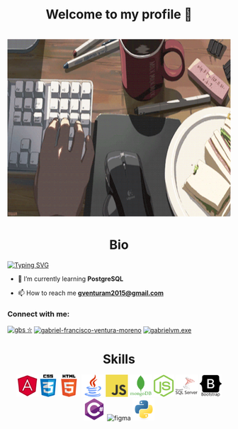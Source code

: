 <h1 align="center">Welcome to my profile 👋<h1>

<p1 align="center">
    <img src='https://raw.githubusercontent.com/gabsss1/gabsss1/master/gif/animesher.com_animated-animation-laptop-2071674.gif' height='400px'/>
</p1>

<!-- BIO -->
<h1 align="center">Bio</h1>

<a href="https://git.io/typing-svg"><img align="center" src="https://readme-typing-svg.demolab.com?font=Fira+Code&pause=1000&color=FFFFFF&width=435&lines=My+name+is+gabriel;I%C2%B4m+a+passionate+frontend+developer+from+Peru%3C" alt="Typing SVG" /></a>

- 🌱 I’m currently learning **PostgreSQL**

- 📫 How to reach me **gventuram2015@gmail.com**

<h3 align="left">Connect with me:</h3>
<p align="left">
<a href="https://twitter.com/gbsss23" target="blank"><img align="center" src="https://raw.githubusercontent.com/rahuldkjain/github-profile-readme-generator/master/src/images/icons/Social/twitter.svg" alt="gbs ⛥" height="30" width="40" /></a>
<a href="https://linkedin.com/in/gabriel-francisco-ventura-moreno" target="blank"><img align="center" src="https://raw.githubusercontent.com/rahuldkjain/github-profile-readme-generator/master/src/images/icons/Social/linked-in-alt.svg" alt="gabriel-francisco-ventura-moreno" height="30" width="40" /></a>
<a href="https://instagram.com/gabrielvm.exe" target="blank"><img align="center" src="https://raw.githubusercontent.com/rahuldkjain/github-profile-readme-generator/master/src/images/icons/Social/instagram.svg" alt="gabrielvm.exe" height="30" width="40" /></a>
</p>

<!-- Skill -->
<h1 align="center">Skills</h1>
<p align="center">
    <img src='https://raw.githubusercontent.com/gabsss1/gabsss1/master/skills/angular.png' height='50px'/>
    <img src='https://raw.githubusercontent.com/gabsss1/gabsss1/master/skills/css.png' height='50px'/>
    <img src='https://raw.githubusercontent.com/gabsss1/gabsss1/master/skills/html.png' height='50px'/>
    <img src='https://raw.githubusercontent.com/gabsss1/gabsss1/master/skills/java.png' height='50px'/>
    <img src='https://raw.githubusercontent.com/gabsss1/gabsss1/master/skills/javascript.jpg' height='50px'/>
    <img src='https://raw.githubusercontent.com/gabsss1/gabsss1/master/skills/mongo.png' height='50px'/>
    <img src='https://raw.githubusercontent.com/gabsss1/gabsss1/master/skills/nodejs.png' height='50px'/>
    <img src='https://raw.githubusercontent.com/gabsss1/gabsss1/master/skills/sql.png' height='50px'/>
    <img src="https://raw.githubusercontent.com/devicons/devicon/master/icons/bootstrap/bootstrap-plain-wordmark.svg" alt="bootstrap"  height="50px"/>
    <img src="https://raw.githubusercontent.com/devicons/devicon/master/icons/csharp/csharp-original.svg" alt="csharp"  height="50px"/>
    <img src="https://www.vectorlogo.zone/logos/figma/figma-icon.svg" alt="figma" height="50px"/>
    <img src="https://raw.githubusercontent.com/devicons/devicon/master/icons/python/python-original.svg" alt="python" height="50px"/>
</p>
